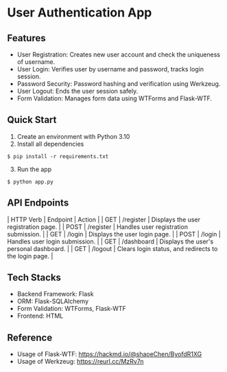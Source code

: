 # User Authentication App

## Features
- User Registration: Creates new user account and check the uniqueness of username.
- User Login: Verifies user by username and password, tracks login session.
- Password Security: Password hashing and verification using Werkzeug.
- User Logout: Ends the user session safely.
- Form Validation: Manages form data using WTForms and Flask-WTF.


## Quick Start
1. Create an environment with Python 3.10
2. Install all dependencies
```
$ pip install -r requirements.txt
```
3. Run the app
```
$ python app.py
```

## API Endpoints
| HTTP Verb | Endpoint | Action |
| GET | /register | Displays the user registration page. |
| POST | /register | Handles user registration submission. |
| GET | /login | Displays the user login page. |
| POST | /login | Handles user login submission. |
| GET | /dashboard | Displays the user's personal dashboard. |
| GET | /logout | Clears login status, and redirects to the login page. |

## Tech Stacks
- Backend Framework: Flask
- ORM: Flask-SQLAlchemy
- Form Validation: WTForms, Flask-WTF
- Frontend: HTML


## Reference
- Usage of Flask-WTF: https://hackmd.io/@shaoeChen/ByofdR1XG
- Usage of Werkzeug: https://reurl.cc/MzRv7n


